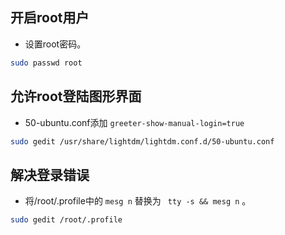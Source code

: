 ## 开启root用户 ##
- 设置root密码。
```sh
sudo passwd root
```

## 允许root登陆图形界面 ##
- 50-ubuntu.conf添加 ```greeter-show-manual-login=true```
```sh
sudo gedit /usr/share/lightdm/lightdm.conf.d/50-ubuntu.conf
```

## 解决登录错误 ##
- 将/root/.profile中的 ``` mesg n ``` 替换为 ``` tty -s && mesg n``` 。
```sh
sudo gedit /root/.profile
```

